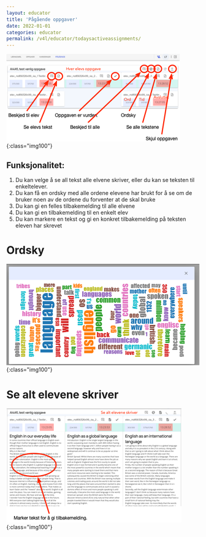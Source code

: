 ```yaml
---
layout: educator
title: 'Pågående oppgaver'
date: 2022-01-01
categories: educator
permalink: /v4l/educator/todaysactiveassignments/
---
```



![Pågående oppgaver](/assets/img/educator/ongoing1.png){:class="img100"}


## Funksjonalitet:

1. Du kan velge å se all tekst alle elvene skriver, eller du kan se teksten til enkeltelever.
2. Du kan få en ordsky med alle ordene elevene har brukt for å se om de bruker noen av de ordene du forventer at de skal bruke
3. Du kan gi en felles tilbakemelding til alle elvene
4. Du kan gi en tilbakemelding til en enkelt elev
5. Du kan markere en tekst og gi en konkret tilbakemelding på teksten eleven har skrevet

# Ordsky 


![Ordsky](/assets/img/educator/ongoing2.png){:class="img100"}

# Se alt elevene skriver


![Alle elevtekster](/assets/img/educator/ongoing3.png){:class="img100"}
